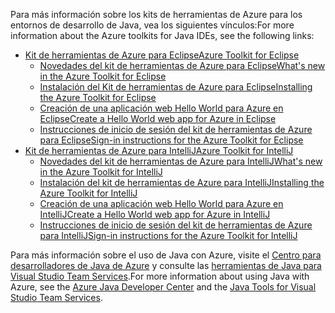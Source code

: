 <span data-ttu-id="abe13-101">Para más información sobre los kits de herramientas de Azure para los entornos de desarrollo de Java, vea los siguientes vínculos:</span><span class="sxs-lookup"><span data-stu-id="abe13-101">For more information about the Azure toolkits for Java IDEs, see the following links:</span></span>

* [<span data-ttu-id="abe13-102">Kit de herramientas de Azure para Eclipse</span><span class="sxs-lookup"><span data-stu-id="abe13-102">Azure Toolkit for Eclipse</span></span>](/azure/azure-toolkit-for-eclipse)
  * [<span data-ttu-id="abe13-103">Novedades del kit de herramientas de Azure para Eclipse</span><span class="sxs-lookup"><span data-stu-id="abe13-103">What's new in the Azure Toolkit for Eclipse</span></span>](/azure/azure-toolkit-for-eclipse-whats-new)
  * [<span data-ttu-id="abe13-104">Instalación del Kit de herramientas de Azure para Eclipse</span><span class="sxs-lookup"><span data-stu-id="abe13-104">Installing the Azure Toolkit for Eclipse</span></span>](/azure/azure-toolkit-for-eclipse-installation)
  * [<span data-ttu-id="abe13-105">Creación de una aplicación web Hello World para Azure en Eclipse</span><span class="sxs-lookup"><span data-stu-id="abe13-105">Create a Hello World web app for Azure in Eclipse</span></span>](/azure/app-service-web/app-service-web-eclipse-create-hello-world-web-app)
  * [<span data-ttu-id="abe13-106">Instrucciones de inicio de sesión del kit de herramientas de Azure para Eclipse</span><span class="sxs-lookup"><span data-stu-id="abe13-106">Sign-in instructions for the Azure Toolkit for Eclipse</span></span>](/azure/azure-toolkit-for-eclipse-sign-in-instructions)
* [<span data-ttu-id="abe13-107">Kit de herramientas de Azure para IntelliJ</span><span class="sxs-lookup"><span data-stu-id="abe13-107">Azure Toolkit for IntelliJ</span></span>](/azure/azure-toolkit-for-intellij)
  * [<span data-ttu-id="abe13-108">Novedades del kit de herramientas de Azure para IntelliJ</span><span class="sxs-lookup"><span data-stu-id="abe13-108">What's new in the Azure Toolkit for IntelliJ</span></span>](/azure/azure-toolkit-for-intellij-whats-new)
  * [<span data-ttu-id="abe13-109">Instalación del kit de herramientas de Azure para IntelliJ</span><span class="sxs-lookup"><span data-stu-id="abe13-109">Installing the Azure Toolkit for IntelliJ</span></span>](/azure/azure-toolkit-for-intellij-installation)
  * [<span data-ttu-id="abe13-110">Creación de una aplicación web Hello World para Azure en IntelliJ</span><span class="sxs-lookup"><span data-stu-id="abe13-110">Create a Hello World web app for Azure in IntelliJ</span></span>](/azure/app-service-web/app-service-web-intellij-create-hello-world-web-app)
  * [<span data-ttu-id="abe13-111">Instrucciones de inicio de sesión del kit de herramientas de Azure para IntelliJ</span><span class="sxs-lookup"><span data-stu-id="abe13-111">Sign-in instructions for the Azure Toolkit for IntelliJ</span></span>](/azure/azure-toolkit-for-intellij-sign-in-instructions)

<span data-ttu-id="abe13-112">Para más información sobre el uso de Java con Azure, visite el [Centro para desarrolladores de Java de Azure](https://azure.microsoft.com/develop/java/) y consulte las [herramientas de Java para Visual Studio Team Services](https://java.visualstudio.com/).</span><span class="sxs-lookup"><span data-stu-id="abe13-112">For more information about using Java with Azure, see the [Azure Java Developer Center](https://azure.microsoft.com/develop/java/) and the [Java Tools for Visual Studio Team Services](https://java.visualstudio.com/).</span></span>
